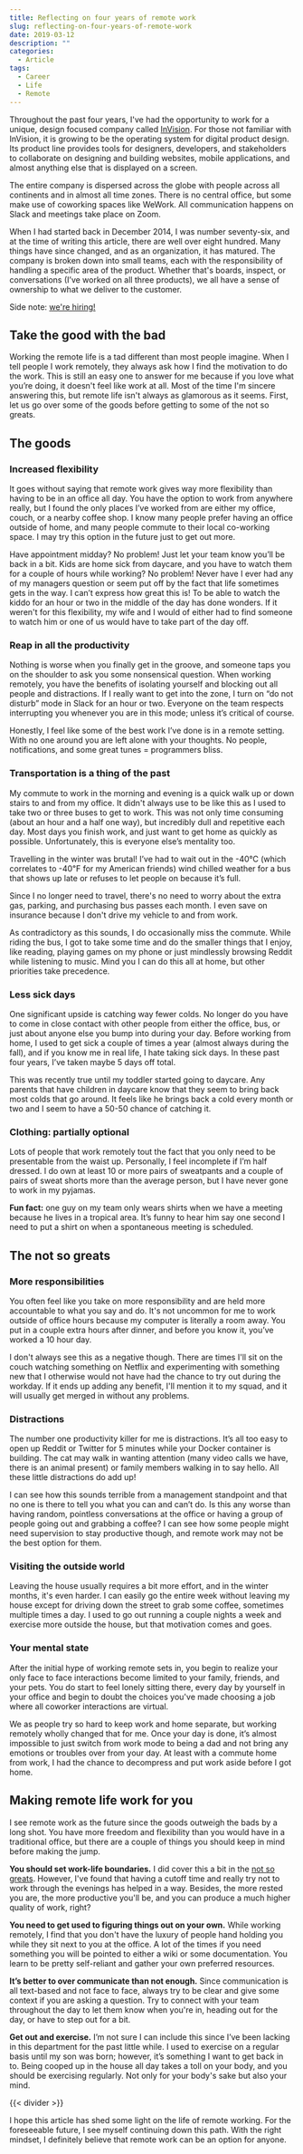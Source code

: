 ```yaml
---
title: Reflecting on four years of remote work
slug: reflecting-on-four-years-of-remote-work
date: 2019-03-12
description: ""
categories: 
  - Article
tags:
  - Career
  - Life
  - Remote
---
```


Throughout the past four years, I've had the opportunity to work for a unique, design focused company called [InVision](https://invisionapp.com). For those not familiar with InVision, it is growing to be the operating system for digital product design. Its product line provides tools for designers, developers, and stakeholders to collaborate on designing and building websites, mobile applications, and almost anything else that is displayed on a screen.

The entire company is dispersed across the globe with people across all continents and in almost all time zones. There is no central office, but some make use of coworking spaces like WeWork. All communication happens on Slack and meetings take place on Zoom.

<!--more-->

When I had started back in December 2014, I was number seventy-six, and at the time of writing this article, there are well over eight hundred. Many things have since changed, and as an organization, it has matured. The company is broken down into small teams, each with the responsibility of handling a specific area of the product. Whether that's boards, inspect, or conversations (I’ve worked on all three products), we all have a sense of ownership to what we deliver to the customer.

Side note: [we're hiring!](https://boards.greenhouse.io/invision)

## Take the good with the bad

Working the remote life is a tad different than most people imagine. When I tell people I work remotely, they always ask how I find the motivation to do the work. This is still an easy one to answer for me because if you love what you’re doing, it doesn't feel like work at all. Most of the time I'm sincere answering this, but remote life isn't always as glamorous as it seems. First, let us go over some of the goods before getting to some of the not so greats.

## The goods

### Increased flexibility

It goes without saying that remote work gives way more flexibility than having to be in an office all day. You have the option to work from anywhere really, but I found the only places I’ve worked from are either my office, couch, or a nearby coffee shop. I know many people prefer having an office outside of home, and many people commute to their local co-working space. I may try this option in the future just to get out more.

Have appointment midday? No problem! Just let your team know you’ll be back in a bit. Kids are home sick from daycare, and you have to watch them for a couple of hours while working? No problem! Never have I ever had any of my managers question or seem put off by the fact that life sometimes gets in the way. I can’t express how great this is! To be able to watch the kiddo for an hour or two in the middle of the day has done wonders. If it weren't for this flexibility, my wife and I would of either had to find someone to watch him or one of us would have to take part of the day off.

### Reap in all the productivity

Nothing is worse when you finally get in the groove, and someone taps you on the shoulder to ask you some nonsensical question. When working remotely, you have the benefits of isolating yourself and blocking out all people and distractions. If I really want to get into the zone, I turn on “do not disturb” mode in Slack for an hour or two. Everyone on the team respects interrupting you whenever you are in this mode; unless it’s critical of course.

Honestly, I feel like some of the best work I’ve done is in a remote setting. With no one around you are left alone with your thoughts. No people, notifications, and some great tunes = programmers bliss.

### Transportation is a thing of the past

My commute to work in the morning and evening is a quick walk up or down stairs to and from my office. It didn't always use to be like this as I used to take two or three buses to get to work. This was not only time consuming (about an hour and a half one way), but incredibly dull and repetitive each day. Most days you finish work, and just want to get home as quickly as possible. Unfortunately, this is everyone else’s mentality too.

Travelling in the winter was brutal! I’ve had to wait out in the -40℃ (which correlates to -40℉ for my American friends) wind chilled weather for a bus that shows up late or refuses to let people on because it’s full.

Since I no longer need to travel, there's no need to worry about the extra gas, parking, and purchasing bus passes each month. I even save on insurance because I don't drive my vehicle to and from work.

As contradictory as this sounds, I do occasionally miss the commute. While riding the bus, I got to take some time and do the smaller things that I enjoy, like reading, playing games on my phone or just mindlessly browsing Reddit while listening to music. Mind you I can do this all at home, but other priorities take precedence.

### Less sick days

One significant upside is catching way fewer colds. No longer do you have to come in close contact with other people from either the office, bus, or just about anyone else you bump into during your day. Before working from home, I used to get sick a couple of times a year (almost always during the fall), and if you know me in real life, I hate taking sick days. In these past four years, I’ve taken maybe 5 days off total.

This was recently true until my toddler started going to daycare. Any parents that have children in daycare know that they seem to bring back most colds that go around. It feels like he brings back a cold every month or two and I seem to have a 50-50 chance of catching it.

### Clothing: partially optional

Lots of people that work remotely tout the fact that you only need to be presentable from the waist up. Personally, I feel incomplete if I’m half dressed. I do own at least 10 or more pairs of sweatpants and a couple of pairs of sweat shorts more than the average person, but I have never gone to work in my pyjamas.

**Fun fact:** one guy on my team only wears shirts when we have a meeting because he lives in a tropical area. It’s funny to hear him say one second I need to put a shirt on when a spontaneous meeting is scheduled.

## The not so greats

### More responsibilities

You often feel like you take on more responsibility and are held more accountable to what you say and do. It's not uncommon for me to work outside of office hours because my computer is literally a room away. You put in a couple extra hours after dinner, and before you know it, you’ve worked a 10 hour day.

I don't always see this as a negative though. There are times I'll sit on the couch watching something on Netflix and experimenting with something new that I otherwise would not have had the chance to try out during the workday. If it ends up adding any benefit, I'll mention it to my squad, and it will usually get merged in without any problems.

### Distractions

The number one productivity killer for me is distractions. It’s all too easy to open up Reddit or Twitter for 5 minutes while your Docker container is building. The cat may walk in wanting attention (many video calls we have, there is an animal present) or family members walking in to say hello. All these little distractions do add up!

I can see how this sounds terrible from a management standpoint and that no one is there to tell you what you can and can’t do. Is this any worse than having random, pointless conversations at the office or having a group of people going out and grabbing a coffee? I can see how some people might need supervision to stay productive though, and remote work may not be the best option for them.

### Visiting the outside world

Leaving the house usually requires a bit more effort, and in the winter months, it's even harder. I can easily go the entire week without leaving my house except for driving down the street to grab some coffee, sometimes multiple times a day. I used to go out running a couple nights a week and exercise more outside the house, but that motivation comes and goes.

### Your mental state

After the initial hype of working remote sets in, you begin to realize your only face to face interactions become limited to your family, friends, and your pets. You do start to feel lonely sitting there, every day by yourself in your office and begin to doubt the choices you've made choosing a job where all coworker interactions are virtual.

We as people try so hard to keep work and home separate, but working remotely wholly changed that for me. Once your day is done, it’s almost impossible to just switch from work mode to being a dad and not bring any emotions or troubles over from your day. At least with a commute home from work, I had the chance to decompress and put work aside before I got home.

## Making remote life work for you

I see remote work as the future since the goods outweigh the bads by a long shot. You have more freedom and flexibility than you would have in a traditional office, but there are a couple of things you should keep in mind before making the jump.

**You should set work-life boundaries.** I did cover this a bit in the [not so greats](#the-not-so-greats). However, I've found that having a cutoff time and really try not to work through the evenings has helped in a way. Besides, the more rested you are, the more productive you'll be, and you can produce a much higher quality of work, right?

**You need to get used to figuring things out on your own.** While working remotely, I find that you don't have the luxury of people hand holding you while they sit next to you at the office. A lot of the times if you need something you will be pointed to either a wiki or some documentation. You learn to be pretty self-reliant and gather your own preferred resources.

**It’s better to over communicate than not enough.** Since communication is all text-based and not face to face, always try to be clear and give some context if you are asking a question. Try to connect with your team throughout the day to let them know when you're in, heading out for the day, or have to step out for a bit.

**Get out and exercise.** I’m not sure I can include this since I’ve been lacking in this department for the past little while. I used to exercise on a regular basis until my son was born; however, it’s something I want to get back in to. Being cooped up in the house all day takes a toll on your body, and you should be exercising regularly. Not only for your body's sake but also your mind.

{{< divider >}}

I hope this article has shed some light on the life of remote working. For the foreseeable future, I see myself continuing down this path. With the right mindset, I definitely believe that remote work can be an option for anyone.
